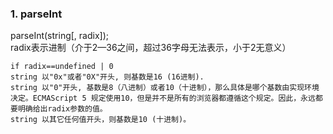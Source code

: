 ### 1. parseInt  
parseInt(string\[, radix\]);  
radix表示进制（介于2—36之间，超过36字母无法表示，小于2无意义）
~~~  
if radix==undefined | 0 
string 以"0x"或者"0X"开头, 则基数是16 (16进制).
string 以"0"开头, 基数是8（八进制）或者10（十进制），那么具体是哪个基数由实现环境决定。ECMAScript 5 规定使用10，但是并不是所有的浏览器都遵循这个规定。因此，永远都要明确给出radix参数的值。
string 以其它任何值开头，则基数是10 (十进制)。  
~~~